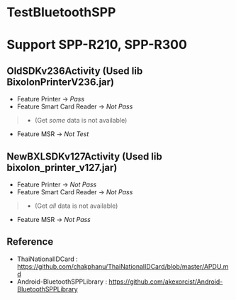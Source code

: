 # TestBluetoothSPP
# Support SPP-R210, SPP-R300

## OldSDKv236Activity (Used lib BixolonPrinterV236.jar)
- Feature Printer -> _Pass_
- Feature Smart Card Reader -> _Not Pass_ 
>- (Get *some* data is not available)
- Feature MSR -> _Not Test_

## NewBXLSDKv127Activity (Used lib bixolon_printer_v127.jar)
- Feature Printer -> _Not Pass_
- Feature Smart Card Reader -> _Not Pass_ 
>- (Get *all* data is not available)
- Feature MSR -> _Not Pass_

## Reference
- ThaiNationalIDCard : https://github.com/chakphanu/ThaiNationalIDCard/blob/master/APDU.md
- Android-BluetoothSPPLibrary : https://github.com/akexorcist/Android-BluetoothSPPLibrary